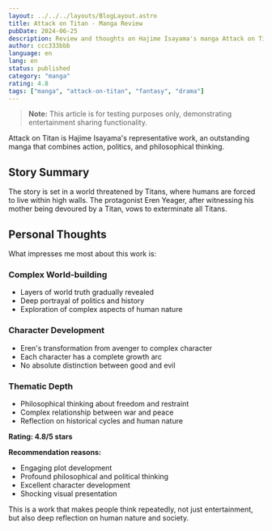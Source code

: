 ```yaml
---
layout: ../../../layouts/BlogLayout.astro
title: Attack on Titan - Manga Review
pubDate: 2024-06-25
description: Review and thoughts on Hajime Isayama's manga Attack on Titan
author: ccc333bbb
language: en
lang: en
status: published
category: "manga"
rating: 4.8
tags: ["manga", "attack-on-titan", "fantasy", "drama"]
---
```


> **Note:** This article is for testing purposes only, demonstrating entertainment sharing functionality.

Attack on Titan is Hajime Isayama's representative work, an outstanding manga that combines action, politics, and philosophical thinking.

## Story Summary

The story is set in a world threatened by Titans, where humans are forced to live within high walls. The protagonist Eren Yeager, after witnessing his mother being devoured by a Titan, vows to exterminate all Titans.

## Personal Thoughts

What impresses me most about this work is:

### Complex World-building
- Layers of world truth gradually revealed
- Deep portrayal of politics and history
- Exploration of complex aspects of human nature

### Character Development
- Eren's transformation from avenger to complex character
- Each character has a complete growth arc
- No absolute distinction between good and evil

### Thematic Depth
- Philosophical thinking about freedom and restraint
- Complex relationship between war and peace
- Reflection on historical cycles and human nature

**Rating: 4.8/5 stars**

**Recommendation reasons:**
- Engaging plot development
- Profound philosophical and political thinking
- Excellent character development
- Shocking visual presentation

This is a work that makes people think repeatedly, not just entertainment, but also deep reflection on human nature and society. 